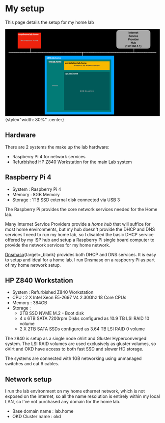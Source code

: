 # My setup

<!--- cSpell:ignore dnsmasq NVME Hyperconverged -->

This page details the setup for my home lab

![Homelab diagram](images/homelab.png){style="width: 80%" .center}

## Hardware

There are 2 systems the make up the lab hardware:

- Raspberry Pi 4 for network services
- Refurbished HP Z840 Workstation for the main Lab system

## Raspberry Pi 4

- System : Raspberry Pi 4
- Memory : 8GB Memory
- Storage : 1TB SSD external disk connected via USB 3

The Raspberry Pi provides the core network services needed for the Home lab.

Many Internet Service Providers provide a *home hub* that will suffice for most home environments, but my hub doesn't provide the DHCP and DNS services I need to run my home lab, so I disabled the basic DHCP service offered by my ISP hub and setup a Raspberry Pi single board computer to provide the network services for my home network.

[Dnsmasq](https://thekelleys.org.uk/dnsmasq/doc.html){target=_blank} provides both DHCP and DNS services.  It is easy to setup and ideal for a home lab.  I run Dnsmasq on a raspberry Pi as part of my home network setup.

## HP Z840 Workstation

- System : Refurbished Z840 Workstation
- CPU   : 2 X Intel Xeon E5-2697 V4 2.30Ghz 18 Core CPUs
- Memory : 384GB
- Storage :
    - 2TB SSD NVME M.2 - Boot disk
    - 4 x 6TB SATA 7200rpm Disks configured as 10.9 TB LSI RAID 10 volume
    - 2 X 2TB SATA SSDs configured as 3.64 TB LSI RAID 0 volume

The z840 is setup as a single node oVirt and Gluster Hyperconverged system.  The LSI RAID volumes are used exclusively as gluster volumes, so oVirt and OKD have access to both fast SSD and slower HD storage.

The systems are connected with 1GB networking using unmanaged switches and cat 6 cables.

## Network setup

I run the lab environment on my home ethernet network, which is not exposed on the internet, so all the name resolution is entirely within my local LAN, so I've not purchased any domain for the home lab.

- Base domain name : lab.home
- OKD Cluster name : okd
